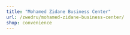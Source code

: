 ```yaml
---
title: "Mohamed Zidane Business Center"
url: /zwedru/mohamed-zidane-business-center/
shop: convenience
---
```

